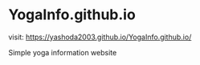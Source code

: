 # YogaInfo.github.io
visit: https://yashoda2003.github.io/YogaInfo.github.io/

Simple yoga information website
